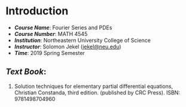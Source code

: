# Introduction

- ***Course Name***: Fourier Series and PDEs
- ***Course Number***: MATH 4545
- ***Institution***: Northeastern University College of Science
- ***Instructor***: Solomon Jekel (jekel@neu.edu)
- ***Time***: 2019 Spring Semester
## ***Text Book***: 
1. Solution techniques for elementary partial differential equations, Christian Constanda, third edition. (published
by CRC Press). ISBN: 9781498704960
